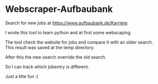 # Webscraper-Aufbaubank
Search for new jobs at https://www.aufbaubank.de/Karriere

I wrote this tool to learn python and at first some webscaping.

The tool check the website for jobs and compare it with an older search.
This result was saved at the temp directory.

After this the new search override the old search.

So I can track which jobentry is different. 

Just a litte fun :)
